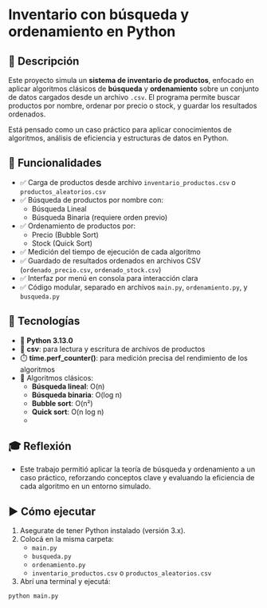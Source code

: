 # Inventario con búsqueda y ordenamiento en Python

## 📌 Descripción
Este proyecto simula un **sistema de inventario de productos**, enfocado en aplicar algoritmos clásicos de **búsqueda** y **ordenamiento** sobre un conjunto de datos cargados desde un archivo `.csv`. El programa permite buscar productos por nombre, ordenar por precio o stock, y guardar los resultados ordenados.

Está pensado como un caso práctico para aplicar conocimientos de algoritmos, análisis de eficiencia y estructuras de datos en Python.


## 🚀 Funcionalidades
- ✅ Carga de productos desde archivo `inventario_productos.csv` o `productos_aleatorios.csv`
- ✅ Búsqueda de productos por nombre con:
  - Búsqueda Lineal
  - Búsqueda Binaria (requiere orden previo)
- ✅ Ordenamiento de productos por:
  - Precio (Bubble Sort)
  - Stock (Quick Sort)
- ✅ Medición del tiempo de ejecución de cada algoritmo
- ✅ Guardado de resultados ordenados en archivos CSV (`ordenado_precio.csv`, `ordenado_stock.csv`)
- ✅ Interfaz por menú en consola para interacción clara
- ✅ Código modular, separado en archivos `main.py`, `ordenamiento.py`, y `busqueda.py`

## 🐍 Tecnologías
- 🐍 **Python 3.13.0**
- 📄 **csv**: para lectura y escritura de archivos de productos
- ⏱️ **time.perf_counter()**: para medición precisa del rendimiento de los algoritmos
- 🧮 Algoritmos clásicos:
  - **Búsqueda lineal**: O(n)
  - **Búsqueda binaria**: O(log n)
  - **Bubble sort**: O(n²)
  - **Quick sort**: O(n log n)
  - 
## 🎓 Reflexión
- Este trabajo permitió aplicar la teoría de búsqueda y ordenamiento a un caso práctico, reforzando conceptos clave y evaluando la eficiencia de cada algoritmo en un entorno simulado.

## ▶️ Cómo ejecutar
1. Asegurate de tener Python instalado (versión 3.x).
2. Colocá en la misma carpeta:
   - `main.py`
   - `busqueda.py`
   - `ordenamiento.py`
   - `inventario_productos.csv` o `productos_aleatorios.csv`
3. Abrí una terminal y ejecutá:

```bash
python main.py

